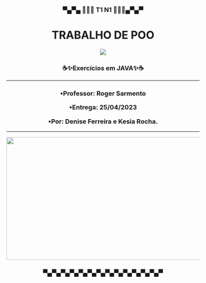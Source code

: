 <h3 align = center>
▀▄▀▄ 🌌👩‍💻 T1 N1 👩‍💻🌌▄▀▄▀<h1 align="center">TRABALHO DE POO</h1>

</h3>




<div align=center>
<img src = "https://user-images.githubusercontent.com/124710521/224388297-6bda0d56-b708-4f19-b748-4090cca57e54.gif">
<div>

  <h3 align="center">☕✨Exercícios em JAVA✨☕</h3>
  
-------------------------------------------------------------------------------

  
<h3 align = center >

•Professor: Roger Sarmento 

•Entrega: 25/04/2023

•Por: Denise Ferreira e Kesia Rocha.

</h3>

-------------------------------------------------------------------------------

<img width = 640 height = 320 src = "https://media.discordapp.net/attachments/795515503773745152/1083926464782676008/ezgif-1-5436f49563.gif">
<div>

<h3 align = center>
▀▄▀▄▀▄▀▄▀▄▀▄▀▄▀▄▀▄▀▄▀▄▀▄▀▄▀
</h3>

